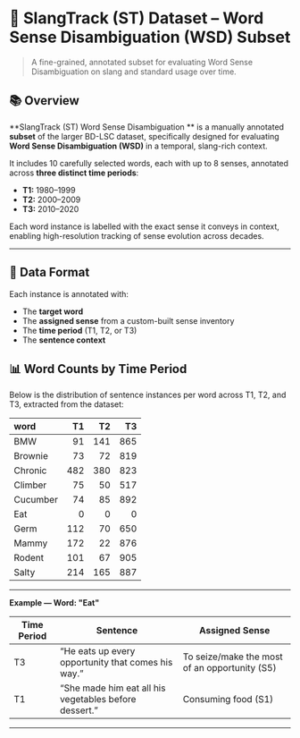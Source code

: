 # 🧠 SlangTrack (ST) Dataset – Word Sense Disambiguation (WSD) Subset

> A fine-grained, annotated subset for evaluating Word Sense Disambiguation on slang and standard usage over time.

## 📚 Overview

**SlangTrack (ST) Word Sense Disambiguation ** is a manually annotated **subset** of the larger BD-LSC dataset, specifically designed for evaluating **Word Sense Disambiguation (WSD)** in a temporal, slang-rich context.

It includes 10 carefully selected words, each with up to 8 senses, annotated across **three distinct time periods**:
- **T1:** 1980–1999  
- **T2:** 2000–2009  
- **T3:** 2010–2020

Each word instance is labelled with the exact sense it conveys in context, enabling high-resolution tracking of sense evolution across decades.

---

## 📝 Data Format

Each instance is annotated with:
- The **target word**
- The **assigned sense** from a custom-built sense inventory
- The **time period** (T1, T2, or T3)
- The **sentence context**

## 📊 Word Counts by Time Period

Below is the distribution of sentence instances per word across T1, T2, and T3, extracted from the dataset:

| word     |   T1 |   T2 |   T3 |  
|:---------|-----:|-----:|-----:|
| BMW      |   91 |  141 |  865 | 
| Brownie  |   73 |   72 |  819 |  
| Chronic  |  482 |  380 |  823 |   
| Climber  |   75 |   50 |  517 |   
| Cucumber |   74 |   85 |  892 |   
| Eat      |    0 |    0 |    0 |  
| Germ     |  112 |   70 |  650 |   
| Mammy    |  172 |   22 |  876 |    
| Rodent   |  101 |   67 |  905 |   
| Salty    |  214 |  165 |  887 |    

---

**Example — Word: "Eat"**

| Time Period | Sentence                                                                 | Assigned Sense                                 |
|-------------|--------------------------------------------------------------------------|------------------------------------------------|
| T3          | “He eats up every opportunity that comes his way.”                      | To seize/make the most of an opportunity (S5)  |
| T1          | “She made him eat all his vegetables before dessert.”                   | Consuming food (S1)                            |

---
